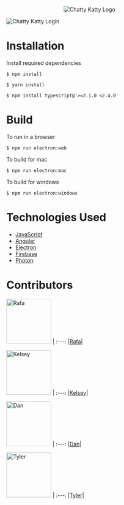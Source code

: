 &nbsp; &nbsp; &nbsp; &nbsp; &nbsp; &nbsp; &nbsp; &nbsp; &nbsp; &nbsp; &nbsp; &nbsp; &nbsp; &nbsp; &nbsp; &nbsp; &nbsp; &nbsp; &nbsp; ![Chatty Katty Logo](https://user-images.githubusercontent.com/13779974/32600186-a38fc8bc-c4f3-11e7-84d8-9b587ea8f6d9.png) 

![Chatty Katty Login](https://user-images.githubusercontent.com/13779974/32600403-594ef72c-c4f4-11e7-87a4-b678669781e6.png)


# Installation

Install required dependencies
```
$ npm install
```

```
$ yarn install
```

```
$ npm install typescript@'>=2.1.0 <2.4.0'
```

# Build

To run in a browser
```
$ npm run electron:web
```

To build for mac
```
$ npm run electron:mac
```

To build for windows
```
$ npm run electron:windows
```


# Technologies Used

* [JavaScript](https://www.javascript.com/)
* [Angular](https://angular.io/)
* [Electron](https://electron.atom.io/)
* [Firebase](https://firebase.google.com/)
* [Photon](http://photonkit.com/)


# Contributors 

[<img alt="Rafa" src="https://avatars0.githubusercontent.com/u/13779974?s=460&v=4" width="117">](https://github.com/bullthistle) |
:---:
|[Rafa](https://github.com/bullthistle)|

[<img alt="Kelsey" src="https://avatars3.githubusercontent.com/u/25832730?s=460&v=4" width="117">](https://github.com/langlk) |
:---:
|[Kelsey](https://github.com/langlk)|

[<img alt="Dan" src="https://avatars1.githubusercontent.com/u/12767468?s=460&v=4" width="117">](https://github.com/Dan-Nollette) |
:---:
|[Dan](https://github.com/Dan-Nollette)|

[<img alt="Tyler" src="https://avatars1.githubusercontent.com/u/30584928?s=460&v=4" width="117">](https://github.com/Tylermiller94) |
:---:
|[Tyler](https://github.com/Tylermiller94)|


